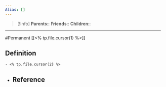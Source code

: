 ```yaml
---
Alias: []
---
```

> [!Info]
> **Parents**:: 
> **Friends**:: 
> **Children**:: 
---
#Permanent [[<% tp.file.cursor(1) %>]]

## Definition
	- <% tp.file.cursor(2) %>
- ## Reference